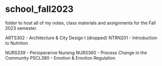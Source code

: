 # school_fall2023

folder to host all of my notes, class materials and assignments for the Fall 2023 semester. 

ARTS302 - Architecture & City Design I (dropped)
NTRN201 - Introduction to Nutrition

NURS339 - Perioperarive Nursing
NURS360 - Process Change in the Community
PSCL380 - Emotion & Emotion Regulation 